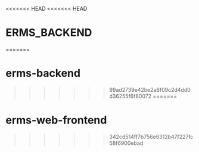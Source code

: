 <<<<<<< HEAD
<<<<<<< HEAD
# ERMS_BACKEND
=======
# erms-backend
>>>>>>> 99ad2739e42be2a8f09c2d4dd0d36255f6f80072
=======
# erms-web-frontend
>>>>>>> 342cd514ff7b756e6312b47f227fc58f6900ebad
